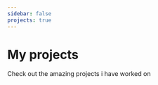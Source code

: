 ```yaml
---
sidebar: false
projects: true
---
```

# My projects

Check out the amazing projects i have worked on


<portfolio />
